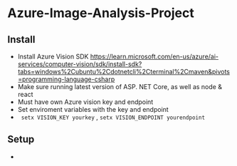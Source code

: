 # Azure-Image-Analysis-Project

## Install

- Install Azure Vision SDK https://learn.microsoft.com/en-us/azure/ai-services/computer-vision/sdk/install-sdk?tabs=windows%2Cubuntu%2Cdotnetcli%2Cterminal%2Cmaven&pivots=programming-language-csharp
- Make sure running latest version of ASP. NET Core, as well as node & react
- Must have own Azure vision key and endpoint
- Set enviroment variables with the key and endpoint
- `` setx VISION_KEY yourkey`` , `setx VISION_ENDPOINT yourendpoint`

## Setup

- 
